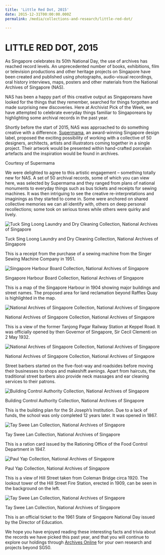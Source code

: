 ```yaml
---
title: 'Little Red Dot, 2015'
date: 2015-12-31T00:00:00.000Z
permalink: /media/collections-and-research/little-red-dot/

---
```



<iframe id="pxcelframe" src="//t.sharethis.com/a/t_.htm?ver=0.345.16984&amp;cid=c010#rnd=1577947335884&amp;cid=c010&amp;dmn=www.nas.gov.sg&amp;tt=t.dhj&amp;dhjLcy=139&amp;lbl=pxcel&amp;flbl=pxcel&amp;ll=d&amp;ver=0.345.16984&amp;ell=d&amp;cck=__stid&amp;pn=%2Fblogs%2Farchivistpick%2Flittle-red-dot%2F&amp;qs=na&amp;rdn=www.nas.gov.sg&amp;rpn=%2Fblogs%2Farchivistpick%2F&amp;rqs=na&amp;cc=SG&amp;cont=AS&amp;ipaddr=" style="display: none;"></iframe>

# LITTLE RED DOT, 2015

As Singapore celebrates its 50th National Day, the use of archives has reached record levels. An unprecedented number of books, exhibitions, film or television productions and other heritage projects on Singapore have been created and published using photographs, audio-visual recordings, oral history interviews, maps, posters and other materials from the National Archives of Singapore (NAS).

NAS has been a happy part of this creative output as Singaporeans have looked for the things that they remember, searched for things forgotten and made surprising new discoveries. Here at Archivist Pick of the Week, we have attempted to celebrate everyday things familiar to Singaporeans by highlighting some archival records in the past year.

Shortly before the start of 2015, NAS was approached to do something creative with a difference. [Supermama](http://www.supermama.sg/), an award-winning Singapore design label, proposed the exciting possibility of working with a collective of 50 designers, architects, artists and illustrators coming together in a single project. Their artwork would be presented within hand-crafted porcelain artefacts and the inspiration would be found in archives.



Courtesy of Supermama

We were delighted to agree to this artistic engagement – something totally new for NAS.  A set of 50 archival records, some of which you can view here, was selected by Supermama and they ranged from plans of national monuments to everyday things such as bus tickets and receipts for sewing machines. It was then intriguing to see the creative re-interpretations and imaginings as they started to come in. Some were anchored on shared collective memories we can all identify with, others on deep personal recollections; some took on serious tones while others were quirky and lively.

![Tuck Sing Loong Laundry and Dry Cleaning Collection, National Archives of Singapore](../../../images/blogs/2015-12-31-l3-1577947518932.jpg)

Tuck Sing Loong Laundry and Dry Cleaning Collection, National Archives of Singapore

This is a receipt from the purchase of a sewing machine from the Singer Sewing Machine Company in 1951.

![Singapore Harbour Board Collection, National Archives of Singapore](../../../images/blogs/2015-12-31-l4-1577947518849.jpg)

Singapore Harbour Board Collection, National Archives of Singapore

This is a map of the Singapore Harbour in 1904 showing major buildings and street names. The proposed area for land reclamation beyond Raffles Quay is highlighted in the map.

![National Archives of Singapore Collection, National Archives of Singapore](../../../images/blogs/2015-12-31-l5-1577947518861.jpg)

National Archives of Singapore Collection, National Archives of Singapore

This is a view of the former Tanjong Pagar Railway Station at Keppel Road. It was officially opened by then Governor of Singapore, Sir Cecil Clementi on 2 May 1932.

![National Archives of Singapore Collection, National Archives of Singapore](../../../images/blogs/2015-12-31-l6-1577947518866.jpg)

National Archives of Singapore Collection, National Archives of Singapore

Street barbers started on the five-foot-way and roadsides before moving their businesses to shops and makeshift awnings. Apart from haircuts, the traditional street barbers also provide neck massages and ear cleaning services to their patrons.

![Building Control Authority Collection, National Archives of Singapore](../../../images/blogs/2015-12-31-l7-1577947518877.jpg)

Building Control Authority Collection, National Archives of Singapore

This is the building plan for the St Joseph’s Institution. Due to a lack of funds, the school was only completed 12 years later. It was opened in 1867.

![Tay Swee Lan Collection, National Archives of Singapore](../../../images/blogs/2015-12-31-l8-1577947518889.jpg)

Tay Swee Lan Collection, National Archives of Singapore

This is a ration card issued by the Rationing Office of the Food Control Department in 1947.

![Paul Yap Collection, National Archives of Singapore](../../../images/blogs/2015-12-31-l9-1577947518997.jpg)

Paul Yap Collection, National Archives of Singapore

This is a view of Hill Street taken from Coleman Bridge circa 1920. The lookout tower of the Hill Street Fire Station, erected in 1909, can be seen in the background on the left.

![Tay Swee Lan Collection, National Archives of Singapore](../../../images/blogs/2015-12-31-l10-1577947519010.jpg)

Tay Swee Lan Collection, National Archives of Singapore

This is an official ticket to the 1961 State of Singapore National Day issued by the Director of Education.

We hope you have enjoyed reading these interesting facts and trivia about the records we have picked this past year, and that you will continue to explore our holdings through [Archives Online](http://www.nas.gov.sg/archivesonline/) for your own research and projects beyond SG50.
